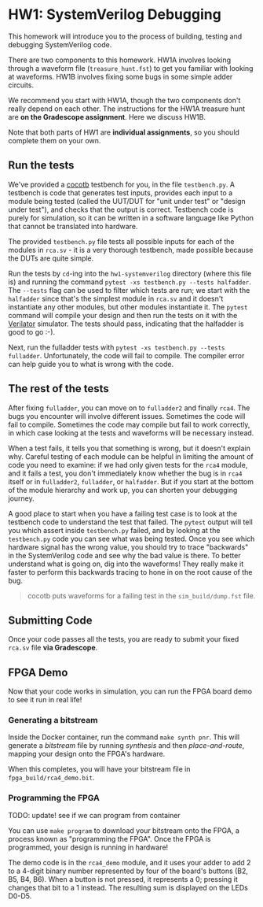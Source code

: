 # HW1: SystemVerilog Debugging

This homework will introduce you to the process of building, testing and debugging SystemVerilog code.

There are two components to this homework. HW1A involves looking through a waveform file (`treasure_hunt.fst`) to get you familiar with looking at waveforms. HW1B involves fixing some bugs in some simple adder circuits.

We recommend you start with HW1A, though the two components don't really depend on each other. The instructions for the HW1A treasure hunt are **on the Gradescope assignment**. Here we discuss HW1B.

Note that both parts of HW1 are **individual assignments**, so you should complete them on your own.

## Run the tests

We've provided a [cocotb](https://www.cocotb.org) testbench for you, in the file `testbench.py`. A testbench is code that generates test inputs, provides each input to a module being tested (called the UUT/DUT for "unit under test" or "design under test"), and checks that the output is correct. Testbench code is purely for simulation, so it can be written in a software language like Python that cannot be translated into hardware.

The provided `testbench.py` file tests all possible inputs for each of the
modules in `rca.sv` - it is a very thorough testbench, made possible because the
DUTs are quite simple. 

Run the tests by `cd`-ing into the `hw1-systemverilog` directory (where this file is) and running the command `pytest -xs testbench.py --tests halfadder`. The `--tests` flag can be used to filter which tests are run; we start with the `halfadder` since that's the simplest module in `rca.sv` and it doesn't instantiate any other modules, but other modules instantiate it. The `pytest` command will compile your design and then run the tests on it with the [Verilator](http://verilator.org) simulator. The tests should pass, indicating that the halfadder is good to go :-).

Next, run the fulladder tests with `pytest -xs testbench.py --tests fulladder`. Unfortunately, the code will fail to compile. The compiler error can help guide you to what is wrong with the code.

## The rest of the tests

After fixing `fulladder`, you can move on to `fulladder2` and finally `rca4`. The bugs you encounter will involve different issues. Sometimes the code will fail to compile. Sometimes the code may compile but fail to work correctly, in which case looking at the tests and waveforms will be necessary instead.

When a test fails, it tells you that something is wrong, but it doesn't explain why. Careful testing of each module can be helpful in limiting the amount of code you need to examine: if we had only given tests for the `rca4` module, and it fails a test, you don't immediately know whether the bug is in `rca4` itself or in `fulladder2`, `fulladder`, or `halfadder`. But if you start at the bottom of the module hierarchy and work up, you can shorten your debugging journey.

A good place to start when you have a failing test case is to look at the testbench code to understand the test that failed. The `pytest` output will tell you which assert inside `testbench.py` failed, and by looking at the `testbench.py` code you can see what was being tested. Once you see which hardware signal has the wrong value, you should try to trace "backwards" in the SystemVerilog code and see why the bad value is there. To better understand what is going on, dig into the waveforms! They really make it faster to perform this backwards tracing to hone in on the root cause of the bug.

> cocotb puts waveforms for a failing test in the `sim_build/dump.fst` file.

## Submitting Code

Once your code passes all the tests, you are ready to submit your fixed `rca.sv` file **via Gradescope**.


## FPGA Demo

Now that your code works in simulation, you can run the FPGA board demo to see it run in real life! 

### Generating a bitstream

Inside the Docker container, run the command `make synth pnr`. This will generate a *bitstream* file by running *synthesis* and then *place-and-route*, mapping your design onto the FPGA's hardware.

When this completes, you will have your bitstream file in `fpga_build/rca4_demo.bit`.

### Programming the FPGA

TODO: update! see if we can program from container

You can use `make program` to download your bitstream onto the FPGA, a process known as "programming the FPGA". Once the FPGA is programmed, your design is running in hardware!

The demo code is in the `rca4_demo` module, and it uses your adder to add 2 to a 4-digit binary number represented by four of the board's buttons (B2, B5, B4, B6). When a button is not pressed, it represents a 0; pressing it changes that bit to a 1 instead. The resulting sum is displayed on the LEDs D0-D5.
